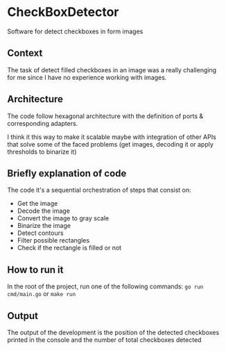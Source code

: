 # CheckBoxDetector
Software for detect checkboxes in form images

## Context
The task of detect filled checkboxes in an image was a really challenging for me since I have 
no experience working with images.

## Architecture
The code follow hexagonal architecture with the definition of ports & corresponding adapters.

I think it this way to make it scalable maybe with integration of other APIs that solve some of the faced problems 
(get images, decoding it or apply thresholds to binarize it)

## Briefly explanation of code
The code it's a sequential orchestration of steps that consist on:

- Get the image
- Decode the image
- Convert the image to gray scale
- Binarize the image 
- Detect contours
- Filter possible rectangles
- Check if the rectangle is filled or not

## How to run it

In the root of the project, run one of the following commands: ``go run cmd/main.go`` or ``make run``

## Output
The output of the development is the position of the detected checkboxes printed in the console and 
the number of total checkboxes detected
